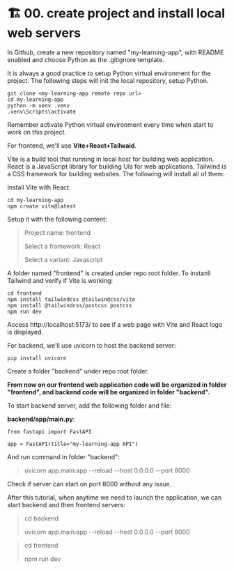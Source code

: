 # 🏗️ 00. create project and install local web servers

In Github, create a new repository named "my-learning-app", with README enabled and choose Python as the .gitignore template.

It is always a good practice to setup Python virtual environment for the project. The following steps will init the local repository, setup Python.

```
git clone <my-learning-app remote repo url>
cd my-learning-app
python -m venv .venv
.venv\Scripts\activate
```

Remember activate Python virtual environment every time when start to work on this project.

For frontend, we'll use **Vite+React+Tailwaid**.

Vite is a build tool that running in local host for building web application. React is a JavaScript library for building UIs for web applications. Tailwind is a CSS framework for building websites. The following will install all of them:

Install Vite with React:

```
cd my-learning-app
npm create vite@latest
```
Setup it with the following content:

>Project name: frontend
>
>Select a framework: React
>
>Select a variant: Javascript


A folder named "frontend" is created under repo root folder. To instanll Tailwind and verify if Vite is working:

```
cd frontend
npm install tailwindcss @tailwindcss/vite
npm install @tailwindcss/postcss postcss
npm run dev
```
Access http://localhost:5173/ to see if a web page with Vite and React logo is displayed.

For backend, we'll use uvicorn to host the backend server:

```
pip install uvicorn
```

Create a folder "backend" under repo root folder.

**From now on our frontend web application code will be organized in folder "frontend", and backend code will be organized in folder "backend".**

To start backend server, add the following folder and file:

**backend/app/main.py**:
```
from fastapi import FastAPI

app = FastAPI(title="my-learning-app API")
```

And run command in folder "backend":

>uvicorn app.main:app --reload --host 0.0.0.0 --port 8000

Check if server can start on port 8000 without any issue.

After this tutorial, when anytime we need to launch the application, we can start backend and then frontend servers:

>cd backend
>
>uvicorn app.main:app --reload --host 0.0.0.0 --port 8000

>cd frontend
>
>npm run dev